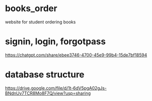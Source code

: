 # books_order
website for student ordering books

# signin, login, forgotpass
https://chatgpt.com/share/ebee3746-4700-45e9-99b4-15de7bf18594

# database structure
https://drive.google.com/file/d/1t-6dV5pgA02gJs-BNdnUv7TCR8Mo8F7Q/view?usp=sharing

